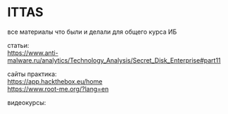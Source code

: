 # ITTAS
все материалы что были и делали для общего курса ИБ

статьи:  
https://www.anti-malware.ru/analytics/Technology_Analysis/Secret_Disk_Enterprise#part11

сайты практика:  
https://app.hackthebox.eu/home  
https://www.root-me.org/?lang=en  

видеокурсы:  
